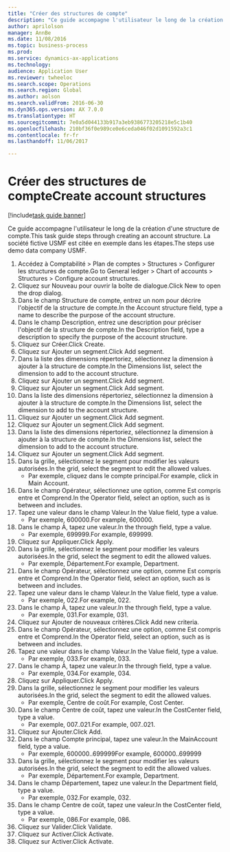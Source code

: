 ```yaml
--- 
title: "Créer des structures de compte"
description: "Ce guide accompagne l'utilisateur le long de la création d'une structure de compte."
author: aprilolson
manager: AnnBe
ms.date: 11/08/2016
ms.topic: business-process
ms.prod: 
ms.service: dynamics-ax-applications
ms.technology: 
audience: Application User
ms.reviewer: twheeloc
ms.search.scope: Operations
ms.search.region: Global
ms.author: aolson
ms.search.validFrom: 2016-06-30
ms.dyn365.ops.version: AX 7.0.0
ms.translationtype: HT
ms.sourcegitcommit: 7e0a5d044133b917a3eb9386773205218e5c1b40
ms.openlocfilehash: 210bf36f0e989ce0e6ceda046f02d1091592a3c1
ms.contentlocale: fr-fr
ms.lasthandoff: 11/06/2017

---
```

# <a name="create-account-structures"></a><span data-ttu-id="2c4d8-103">Créer des structures de compte</span><span class="sxs-lookup"><span data-stu-id="2c4d8-103">Create account structures</span></span>

[!include[task guide banner](../../includes/task-guide-banner.md)]

<span data-ttu-id="2c4d8-104">Ce guide accompagne l'utilisateur le long de la création d'une structure de compte.</span><span class="sxs-lookup"><span data-stu-id="2c4d8-104">This task guide steps through creating an account structure.</span></span> <span data-ttu-id="2c4d8-105">La société fictive USMF est citée en exemple dans les étapes.</span><span class="sxs-lookup"><span data-stu-id="2c4d8-105">The steps use demo data company USMF.</span></span>

1. <span data-ttu-id="2c4d8-106">Accédez à Comptabilité > Plan de comptes > Structures > Configurer les structures de compte.</span><span class="sxs-lookup"><span data-stu-id="2c4d8-106">Go to General ledger > Chart of accounts > Structures > Configure account structures.</span></span>
2. <span data-ttu-id="2c4d8-107">Cliquez sur Nouveau pour ouvrir la boîte de dialogue.</span><span class="sxs-lookup"><span data-stu-id="2c4d8-107">Click New to open the drop dialog.</span></span>
3. <span data-ttu-id="2c4d8-108">Dans le champ Structure de compte, entrez un nom pour décrire l'objectif de la structure de compte.</span><span class="sxs-lookup"><span data-stu-id="2c4d8-108">In the Account structure field, type a name to describe the purpose of the account structure.</span></span>
4. <span data-ttu-id="2c4d8-109">Dans le champ Description, entrez une description pour préciser l'objectif de la structure de compte.</span><span class="sxs-lookup"><span data-stu-id="2c4d8-109">In the Description field, type a description to specify the purpose of the account structure.</span></span>
5. <span data-ttu-id="2c4d8-110">Cliquez sur Créer.</span><span class="sxs-lookup"><span data-stu-id="2c4d8-110">Click Create.</span></span>
6. <span data-ttu-id="2c4d8-111">Cliquez sur Ajouter un segment.</span><span class="sxs-lookup"><span data-stu-id="2c4d8-111">Click Add segment.</span></span>
7. <span data-ttu-id="2c4d8-112">Dans la liste des dimensions répertoriez, sélectionnez la dimension à ajouter à la structure de compte.</span><span class="sxs-lookup"><span data-stu-id="2c4d8-112">In the Dimensions list, select the dimension to add to the account structure.</span></span>
8. <span data-ttu-id="2c4d8-113">Cliquez sur Ajouter un segment.</span><span class="sxs-lookup"><span data-stu-id="2c4d8-113">Click Add segment.</span></span>
9. <span data-ttu-id="2c4d8-114">Cliquez sur Ajouter un segment.</span><span class="sxs-lookup"><span data-stu-id="2c4d8-114">Click Add segment.</span></span>
10. <span data-ttu-id="2c4d8-115">Dans la liste des dimensions répertoriez, sélectionnez la dimension à ajouter à la structure de compte.</span><span class="sxs-lookup"><span data-stu-id="2c4d8-115">In the Dimensions list, select the dimension to add to the account structure.</span></span>
11. <span data-ttu-id="2c4d8-116">Cliquez sur Ajouter un segment.</span><span class="sxs-lookup"><span data-stu-id="2c4d8-116">Click Add segment.</span></span>
12. <span data-ttu-id="2c4d8-117">Cliquez sur Ajouter un segment.</span><span class="sxs-lookup"><span data-stu-id="2c4d8-117">Click Add segment.</span></span>
13. <span data-ttu-id="2c4d8-118">Dans la liste des dimensions répertoriez, sélectionnez la dimension à ajouter à la structure de compte.</span><span class="sxs-lookup"><span data-stu-id="2c4d8-118">In the Dimensions list, select the dimension to add to the account structure.</span></span>
14. <span data-ttu-id="2c4d8-119">Cliquez sur Ajouter un segment.</span><span class="sxs-lookup"><span data-stu-id="2c4d8-119">Click Add segment.</span></span>
15. <span data-ttu-id="2c4d8-120">Dans la grille, sélectionnez le segment pour modifier les valeurs autorisées.</span><span class="sxs-lookup"><span data-stu-id="2c4d8-120">In the grid, select the segment to edit the allowed values.</span></span>
    * <span data-ttu-id="2c4d8-121">Par exemple, cliquez dans le compte principal.</span><span class="sxs-lookup"><span data-stu-id="2c4d8-121">For example, click in Main Account.</span></span>  
16. <span data-ttu-id="2c4d8-122">Dans le champ Opérateur, sélectionnez une option, comme Est compris entre et Comprend.</span><span class="sxs-lookup"><span data-stu-id="2c4d8-122">In the Operator field, select an option, such as is between and includes.</span></span>
17. <span data-ttu-id="2c4d8-123">Tapez une valeur dans le champ Valeur.</span><span class="sxs-lookup"><span data-stu-id="2c4d8-123">In the Value field, type a value.</span></span>
    * <span data-ttu-id="2c4d8-124">Par exemple, 600000.</span><span class="sxs-lookup"><span data-stu-id="2c4d8-124">For example, 600000.</span></span>  
18. <span data-ttu-id="2c4d8-125">Dans le champ À, tapez une valeur.</span><span class="sxs-lookup"><span data-stu-id="2c4d8-125">In the through field, type a value.</span></span>
    * <span data-ttu-id="2c4d8-126">Par exemple, 699999.</span><span class="sxs-lookup"><span data-stu-id="2c4d8-126">For example, 699999.</span></span>  
19. <span data-ttu-id="2c4d8-127">Cliquez sur Appliquer.</span><span class="sxs-lookup"><span data-stu-id="2c4d8-127">Click Apply.</span></span>
20. <span data-ttu-id="2c4d8-128">Dans la grille, sélectionnez le segment pour modifier les valeurs autorisées.</span><span class="sxs-lookup"><span data-stu-id="2c4d8-128">In the grid, select the segment to edit the allowed values.</span></span>
    * <span data-ttu-id="2c4d8-129">Par exemple, Département.</span><span class="sxs-lookup"><span data-stu-id="2c4d8-129">For example, Department.</span></span>  
21. <span data-ttu-id="2c4d8-130">Dans le champ Opérateur, sélectionnez une option, comme Est compris entre et Comprend.</span><span class="sxs-lookup"><span data-stu-id="2c4d8-130">In the Operator field, select an option, such as is between and includes.</span></span>
22. <span data-ttu-id="2c4d8-131">Tapez une valeur dans le champ Valeur.</span><span class="sxs-lookup"><span data-stu-id="2c4d8-131">In the Value field, type a value.</span></span>
    * <span data-ttu-id="2c4d8-132">Par exemple, 022.</span><span class="sxs-lookup"><span data-stu-id="2c4d8-132">For example, 022.</span></span>  
23. <span data-ttu-id="2c4d8-133">Dans le champ À, tapez une valeur.</span><span class="sxs-lookup"><span data-stu-id="2c4d8-133">In the through field, type a value.</span></span>
    * <span data-ttu-id="2c4d8-134">Par exemple, 031.</span><span class="sxs-lookup"><span data-stu-id="2c4d8-134">For example, 031.</span></span>  
24. <span data-ttu-id="2c4d8-135">Cliquez sur Ajouter de nouveaux critères.</span><span class="sxs-lookup"><span data-stu-id="2c4d8-135">Click Add new criteria.</span></span>
25. <span data-ttu-id="2c4d8-136">Dans le champ Opérateur, sélectionnez une option, comme Est compris entre et Comprend.</span><span class="sxs-lookup"><span data-stu-id="2c4d8-136">In the Operator field, select an option, such as is between and includes.</span></span>
26. <span data-ttu-id="2c4d8-137">Tapez une valeur dans le champ Valeur.</span><span class="sxs-lookup"><span data-stu-id="2c4d8-137">In the Value field, type a value.</span></span>
    * <span data-ttu-id="2c4d8-138">Par exemple, 033.</span><span class="sxs-lookup"><span data-stu-id="2c4d8-138">For example, 033.</span></span>  
27. <span data-ttu-id="2c4d8-139">Dans le champ À, tapez une valeur.</span><span class="sxs-lookup"><span data-stu-id="2c4d8-139">In the through field, type a value.</span></span>
    * <span data-ttu-id="2c4d8-140">Par exemple, 034.</span><span class="sxs-lookup"><span data-stu-id="2c4d8-140">For example, 034.</span></span>  
28. <span data-ttu-id="2c4d8-141">Cliquez sur Appliquer.</span><span class="sxs-lookup"><span data-stu-id="2c4d8-141">Click Apply.</span></span>
29. <span data-ttu-id="2c4d8-142">Dans la grille, sélectionnez le segment pour modifier les valeurs autorisées.</span><span class="sxs-lookup"><span data-stu-id="2c4d8-142">In the grid, select the segment to edit the allowed values.</span></span>
    * <span data-ttu-id="2c4d8-143">Par exemple, Centre de coût.</span><span class="sxs-lookup"><span data-stu-id="2c4d8-143">For example, Cost Center.</span></span>  
30. <span data-ttu-id="2c4d8-144">Dans le champ Centre de coût, tapez une valeur.</span><span class="sxs-lookup"><span data-stu-id="2c4d8-144">In the CostCenter field, type a value.</span></span>
    * <span data-ttu-id="2c4d8-145">Par exemple, 007..021.</span><span class="sxs-lookup"><span data-stu-id="2c4d8-145">For example, 007..021.</span></span>  
31. <span data-ttu-id="2c4d8-146">Cliquez sur Ajouter.</span><span class="sxs-lookup"><span data-stu-id="2c4d8-146">Click Add.</span></span>
32. <span data-ttu-id="2c4d8-147">Dans le champ Compte principal, tapez une valeur.</span><span class="sxs-lookup"><span data-stu-id="2c4d8-147">In the MainAccount field, type a value.</span></span>
    * <span data-ttu-id="2c4d8-148">Par exemple, 600000..699999</span><span class="sxs-lookup"><span data-stu-id="2c4d8-148">For example, 600000..699999</span></span>  
33. <span data-ttu-id="2c4d8-149">Dans la grille, sélectionnez le segment pour modifier les valeurs autorisées.</span><span class="sxs-lookup"><span data-stu-id="2c4d8-149">In the grid, select the segment to edit the allowed values.</span></span>
    * <span data-ttu-id="2c4d8-150">Par exemple, Département.</span><span class="sxs-lookup"><span data-stu-id="2c4d8-150">For example, Department.</span></span>  
34. <span data-ttu-id="2c4d8-151">Dans le champ Département, tapez une valeur.</span><span class="sxs-lookup"><span data-stu-id="2c4d8-151">In the Department field, type a value.</span></span>
    * <span data-ttu-id="2c4d8-152">Par exemple, 032.</span><span class="sxs-lookup"><span data-stu-id="2c4d8-152">For example, 032.</span></span>  
35. <span data-ttu-id="2c4d8-153">Dans le champ Centre de coût, tapez une valeur.</span><span class="sxs-lookup"><span data-stu-id="2c4d8-153">In the CostCenter field, type a value.</span></span>
    * <span data-ttu-id="2c4d8-154">Par exemple, 086.</span><span class="sxs-lookup"><span data-stu-id="2c4d8-154">For example, 086.</span></span>  
36. <span data-ttu-id="2c4d8-155">Cliquez sur Valider.</span><span class="sxs-lookup"><span data-stu-id="2c4d8-155">Click Validate.</span></span>
37. <span data-ttu-id="2c4d8-156">Cliquez sur Activer.</span><span class="sxs-lookup"><span data-stu-id="2c4d8-156">Click Activate.</span></span>
38. <span data-ttu-id="2c4d8-157">Cliquez sur Activer.</span><span class="sxs-lookup"><span data-stu-id="2c4d8-157">Click Activate.</span></span>


